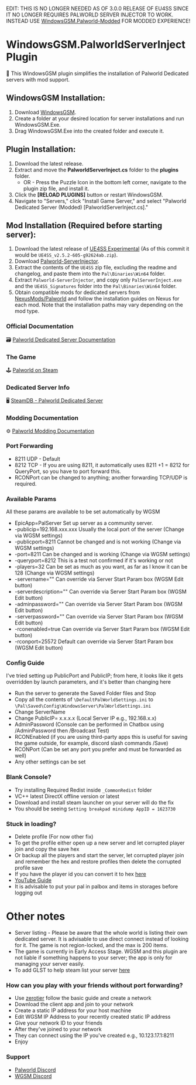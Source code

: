 EDIT: THIS IS NO LONGER NEEDED AS OF 3.0.0 RELEASE OF EU4SS SINCE IT NO LONGER REQUIRES PALWORLD SERVER INJECTOR TO WORK. INSTEAD USE [WindowsGSM.Palworld-Modded](https://github.com/TheModdersDen/WindowsGSM.Palworld-Modded) FOR MODDED EXPERIENCE!

# WindowsGSM.PalworldServerInject Plugin

🧩 This WindowsGSM plugin simplifies the installation of Palworld Dedicated servers with mod support.

## WindowsGSM Installation:
1. Download [WindowsGSM](https://windowsgsm.com/).
2. Create a folder at your desired location for server installations and run WindowsGSM.Exe.
3. Drag WindowsGSM.Exe into the created folder and execute it.

## Plugin Installation:
1. Download the latest release.
2. Extract and move the **PalworldServerInject.cs** folder to the **plugins** folder.
   - OR -
   Press the Puzzle Icon in the bottom left corner, navigate to the plugin zip file, and install it.
3. Click the **[RELOAD PLUGINS]** button or restart WindowsGSM.
4. Navigate to "Servers," click "Install Game Server," and select "Palworld Dedicated Server (Modded) [PalworldServerInject.cs]."

## Mod Installation (Required before starting server):
1. Download the latest release of [UE4SS Experimental](https://github.com/UE4SS-RE/RE-UE4SS/releases/tag/experimental) (As of this commit it would be `UE4SS_v2.5.2-605-g92624ab.zip`).
2. Download [Palworld-ServerInjector](https://github.com/N00byKing/PalWorld-ServerInjector/releases).
3. Extract the contents of the `UE4SS` zip file, excluding the readme and changelog, and paste them into the `Pal\Binaries\Win64` folder.
4. Extract `Palworld-ServerInjector`, and copy only `PalServerInject.exe` and the `UE4SS_Signatures` folder into the `Pal\Binaries\Win64` folder.
5. Obtain compatible mods for dedicated servers from [NexusMods/Palworld](https://www.nexusmods.com/palworld) and follow the installation guides on Nexus for each mod. Note that the installation paths may vary depending on the mod type.

### Official Documentation
🗃️ [Palworld Dedicated Server Documentation](https://tech.palworldgame.com/dedicated-server-guide)

### The Game
🕹️ [Palworld on Steam](https://store.steampowered.com/app/1623730/Palworld/)

### Dedicated Server Info
🖥️ [SteamDB - Palworld Dedicated Server](https://steamdb.info/app/2394010/info/)

### Modding Documentation 
⚙️ [Palworld Modding Documentation](https://palworldforums.net/resources/how-to-run-mods-lua-pak-on-a-steam-client-and-dedicated-server-inject-character-into-server.8/)

### Port Forwarding
- 8211 UDP - Default
- 8212 TCP - If you are using 8211, it automatically uses 8211 +1 = 8212 for QueryPort, so you have to port forward this.
- RCONPort can be changed to anything; another forwarding TCP/UDP is required.

### Available Params
All these params are available to be set automatically by WGSM
- EpicApp=PalServer	            Set up server as a community server.
- -publicip=192.168.xxx.xxx     Usually the local port of the server (Change via WGSM settings)
- -publicport=8211              Cannot be changed and is not working (Change via WGSM settings)
- -port=8211                    Can be changed and is working (Change via WGSM settings)
- -queryport=8212               This is a test not confirmed if it's working or not
- -players=32                   Can be set as much as you want, as far as I know it can be 128 (Change via WGSM settings)
- -servername=""                Can override via Server Start Param box (WGSM Edit button)
- -serverdescription=""         Can override via Server Start Param box (WGSM Edit button)
- -adminpassword=""             Can override via Server Start Param box (WGSM Edit button)
- -serverpassword=""            Can override via Server Start Param box (WGSM Edit button)
- -rconenabled=true             Can override via Server Start Param box (WGSM Edit button)
- -rconport=25572               Default can override via Server Start Param box (WGSM Edit button)

### Config Guide
I've tried setting up PublicPort and PublicIP; from here, it looks like it gets overridden by launch parameters, and it's better than changing here
- Run the server to generate the Saved Folder files and Stop
- Copy all the contents of `\DefaultPalWorldSettings.ini` to `\Pal\Saved\Config\WindowsServer\PalWorldSettings.ini`
- Change ServerName
- Change PublicIP= x.x.x.x (Local Server IP e.g., 192.168.x.x)
- AdminPassword (Console can be performed in Chatbox using /AdminPassword then /Broadcast Test)
- RCONEnabled (if you are using third-party apps this is useful for saving the game outside, for example, discord slash commands /Save)
- RCONPort (Can be set any port you prefer and must be forwarded as well)
- Any other settings can be set

### Blank Console?
- Try installing Required Redist inside `_CommonRedist` folder
- VC++ latest  DirectX offline version or latest
- Download and install steam launcher on your server will do the fix
- You should be seeing `Setting breakpad minidump AppID = 1623730`

### Stuck in loading?
- Delete profile (For now other fix)
- To get the profile either open up a new server and let corrupted player join and copy the save hex
- Or backup all the players and start the server, let corrupted player join and remember the hex and restore profiles then delete the corrupted profile save
- If you have the player id you can convert it to hex [here](https://www.binaryhexconverter.com/decimal-to-hex-converter)
- [YouTube Guide](https://www.youtube.com/watch?v=fwLamiy30Qc&ab_channel=EpicLazyPanda)
- It is advisable to put your pal in palbox and items in storages before logging out

# Other notes
- Server listing - Please be aware that the whole world is listing their own dedicated server. It is advisable to use direct connect instead of looking for it. The game is not region-locked, and the max is 200 items.
- The game is currently in Early Access Stage. WGSM and this plugin are not liable if something happens to your server; the app is only for managing your server easily.
- To add GLST to help steam list your server [here](https://steamcommunity.com/dev/managegameservers)

### How can you play with your friends without port forwarding?
- Use [zerotier](https://www.zerotier.com/) follow the basic guide and create a network
- Download the client app and join to your network
- Create a static IP address for your host machine
- Edit WGSM IP Address to your recently created static IP address
- Give your network ID to your friends
- After they've joined to your network
- They can connect using the IP you've created e.g., 10.123.17.1:8211
- Enjoy

### Support

- [Palworld Discord](https://discord.com/channels/505994577942151180/1196354410868117525)
- [WGSM Discord](https://discord.com/channels/590590698907107340/645730252672335893)
